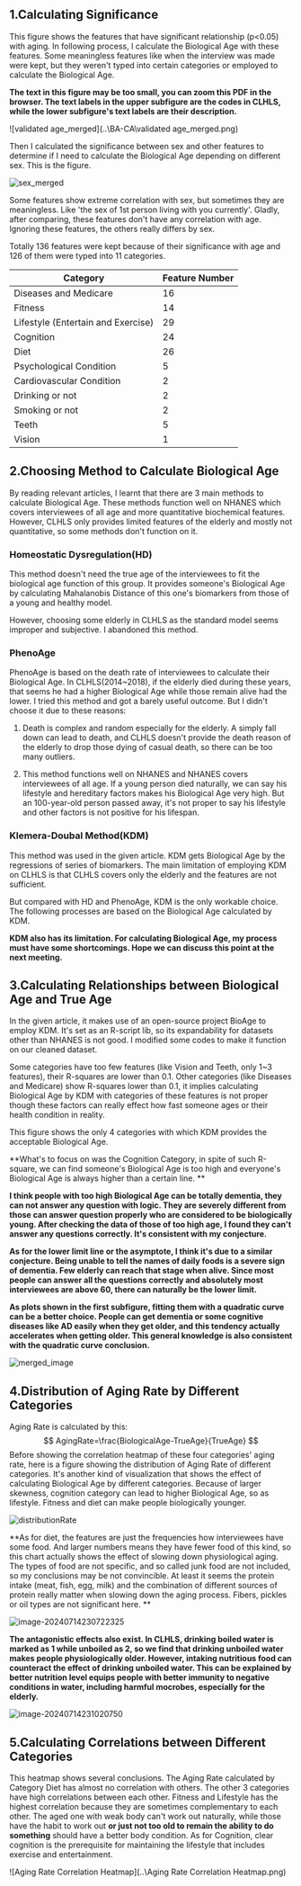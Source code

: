 ## 1.Calculating Significance

This figure shows the features that have significant relationship (p<0.05) with aging. In following process, I calculate the Biological Age with these features. Some meaningless features like when the interview was made were kept, but they weren't typed into certain categories or employed to calculate the Biological Age.

**The text in this figure may be too small, you can zoom this PDF in the browser. The text labels in the upper subfigure are the codes in CLHLS, while the lower subfigure's text labels are their description.**

![validated age_merged](..\BA-CA\validated age_merged.png)

Then I calculated the significance between sex and other features to determine if I need to calculate the Biological Age depending on different sex. This is the figure. 

![sex_merged](..\BA-CA\sex_merged.png)

Some features show extreme correlation with sex, but sometimes they are meaningless. Like 'the sex of 1st person living with you currently'. Gladly, after comparing, these features don't have any correlation with age. Ignoring these features, the others really differs by sex.

Totally 136 features were kept because of their significance with age and 126 of them were typed into 11 categories. 

| Category                           | Feature Number |
| ---------------------------------- | -------------- |
| Diseases and Medicare              | 16             |
| Fitness                            | 14             |
| Lifestyle (Entertain and Exercise) | 29             |
| Cognition                          | 24             |
| Diet                               | 26             |
| Psychological Condition            | 5              |
| Cardiovascular Condition           | 2              |
| Drinking or not                    | 2              |
| Smoking or not                     | 2              |
| Teeth                              | 5              |
| Vision                             | 1              |



## 2.Choosing Method to Calculate Biological Age

By reading relevant articles, I learnt that there are 3 main methods to calculate Biological Age. These methods function well on NHANES which covers interviewees of all age and more quantitative biochemical features. However, CLHLS only provides limited features of the elderly and mostly not quantitative, so some methods don't function on it.

### Homeostatic Dysregulation(HD)

This method doesn't need the true age of the interviewees to fit the biological age function of this group. It provides someone's Biological Age by calculating Mahalanobis Distance of this one's biomarkers from those of a young and healthy model. 

However,  choosing some elderly in CLHLS as the standard model seems improper and subjective. I abandoned this method.

### PhenoAge

PhenoAge is based on the death rate of interviewees to calculate their Biological Age. In CLHLS(2014~2018),  if the elderly died during these years, that seems he had a higher Biological Age while those remain alive had the lower. I tried this method and got a barely useful outcome. But I didn't choose it due to these reasons:

1. Death is complex and random especially for the elderly. A simply fall down can lead to death, and CLHLS doesn't provide the death reason of the elderly to drop those dying of casual death, so there can be too many outliers. 

2. This method functions well on NHANES and NHANES covers interviewees of all age. If a young person died naturally, we can say his lifestyle and hereditary factors makes his Biological Age very high. But an 100-year-old person passed away, it's not proper to say his lifestyle and other factors is not positive for his lifespan.

### Klemera-Doubal Method(KDM)

This method was used in the given article. KDM gets Biological Age by the regressions of series of biomarkers. The main limitation of employing KDM on CLHLS is that CLHLS covers only the elderly and the features are not sufficient. 

But compared with HD and PhenoAge, KDM is the only workable choice. The following processes are based on the Biological Age calculated by KDM.

**KDM also has its limitation. For calculating Biological Age, my process must have some shortcomings. Hope we can discuss this point at the next meeting.**



## 3.Calculating Relationships between Biological Age and True Age 

In the given article, it makes use of an open-source project BioAge to employ KDM. It's set as an R-script lib, so its expandability for datasets other than NHANES is not good. I modified some codes to make it function on our cleaned dataset.

Some categories have too few features (like Vision and Teeth, only 1~3 features), their R-squares are lower than 0.1. Other categories (like Diseases and Medicare) show R-squares lower than 0.1, it implies calculating Biological Age by KDM with categories of these features is not proper though these factors can really effect how fast someone ages or their health condition in reality. 

This figure shows the only 4 categories with which KDM provides the acceptable Biological Age.

**What's to focus on was the Cognition Category, in spite of such R-square, we can find someone's Biological Age is too high and everyone's Biological Age is always higher than a certain line. **

**I think people with too high Biological Age can be totally dementia, they can not answer any question with logic. They are severely different from those can answer question properly who are considered to be biologically young. After checking the data of those of too high age, I found they can't answer any questions correctly. It's consistent with my conjecture.**  

**As for the lower limit line or the asymptote, I think it's due to a similar conjecture. Being unable to tell the names of daily foods is a severe sign of dementia. Few elderly can reach that stage when alive. Since most people can answer all the questions correctly and absolutely most interviewees are above 60, there can naturally be the lower limit.**

**As plots shown in the first subfigure, fitting them with a quadratic curve can be a better choice. People can get dementia or some cognitive diseases like AD easily when they get older, and this tendency actually accelerates when getting older. This general knowledge is also consistent with the quadratic curve conclusion.**

![merged_image](..\BA-CA\merged_image.png)





## 4.Distribution of Aging Rate by Different Categories

Aging Rate is calculated by this:
$$
AgingRate=\frac{BiologicalAge-TrueAge}{TrueAge}
$$
Before showing the correlation heatmap of these four categories' aging rate, here is a figure showing the distribution of Aging Rate of different categories. It's another kind of visualization that shows the effect of calculating Biological Age by different categories. Because of larger skewness, cognition category can lead to higher Biological Age, so as lifestyle. Fitness and diet can make people biologically younger.

![distributionRate](..\BA-CA\distributionRate.png)

**As for diet, the features are just the frequencies how interviewees have some food. And larger numbers means they have fewer food of this kind, so this chart actually shows the effect of slowing down physiological aging. The types of food are not specific, and so called junk food are not included, so my conclusions may be not convincible. At least it seems the protein intake (meat, fish, egg, milk) and the combination of different sources of protein really matter when slowing down the aging process. Fibers, pickles or oil types are not significant here. **

![image-20240714230722325](C:\Users\17544\AppData\Roaming\Typora\typora-user-images\image-20240714230722325.png)

**The antagonistic effects also exist. In CLHLS, drinking boiled water is marked as 1 while unboiled as 2, so we find that drinking unboiled water makes people physiologically older. However, intaking nutritious food can counteract the effect of drinking unboiled water. This can be explained by better nutrition level equips people with better immunity to negative conditions in water, including harmful mocrobes, especially for the elderly.**

![image-20240714231020750](C:\Users\17544\AppData\Roaming\Typora\typora-user-images\image-20240714231020750.png)

## 5.Calculating Correlations between Different Categories

This heatmap shows several conclusions. The Aging Rate calculated by Category Diet has almost no correlation with others. The other 3 categories have high correlations between each other. Fitness and Lifestyle has the highest correlation because they are sometimes complementary to each other. The aged one with weak body can't work out naturally, while those have the habit to work out **or just not too old to remain the ability to do something** should have a better body condition. As for Cognition,  clear cognition is the prerequisite for maintaining the lifestyle that includes exercise and entertainment.

![Aging Rate Correlation Heatmap](..\Aging Rate Correlation Heatmap.png)
